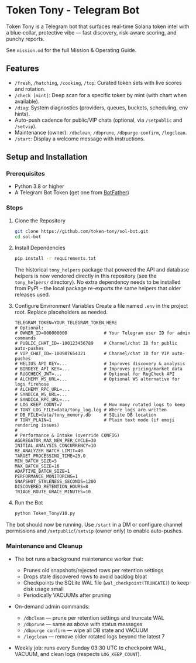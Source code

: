 # Token Tony - Telegram Bot

Token Tony is a Telegram bot that surfaces real-time Solana token intel with a blue‑collar, protective vibe — fast discovery, risk-aware scoring, and punchy reports.

See `mission.md` for the full Mission & Operating Guide.

## Features

- `/fresh`, `/hatching`, `/cooking`, `/top`: Curated token sets with live scores and rotation.
- `/check [mint]`: Deep scan for a specific token by mint (with chart when available).
- `/diag`: System diagnostics (providers, queues, buckets, scheduling, env hints).
- Auto-push cadence for public/VIP chats (optional, via `/setpublic` and `/setvip`).
- Maintenance (owner): `/dbclean`, `/dbprune`, `/dbpurge confirm`, `/logclean`.
- `/start`: Display a welcome message with instructions.

## Setup and Installation

### Prerequisites
- Python 3.8 or higher
- A Telegram Bot Token (get one from [BotFather](https://t.me/BotFather))

### Steps

1.  Clone the Repository
    ```bash
    git clone https://github.com/token-tony/sol-bot.git
    cd sol-bot
    ```

2.  Install Dependencies
    ```bash
    pip install -r requirements.txt
    ```

    The historical `tony_helpers` package that powered the API and database
    helpers is now vendored directly in this repository (see the `tony_helpers/`
    directory).  No extra dependency needs to be installed from PyPI – the local
    package re-exports the same helpers that older releases used.

3.  Configure Environment Variables
    Create a file named `.env` in the project root. Replace placeholders as needed.
    ```
    TELEGRAM_TOKEN=YOUR_TELEGRAM_TOKEN_HERE
    # Optional:
    # OWNER_ID=000000000              # Your Telegram user ID for admin commands
    # PUBLIC_CHAT_ID=-100123456789    # Channel/chat ID for public auto-pushes
    # VIP_CHAT_ID=-100987654321       # Channel/chat ID for VIP auto-pushes
    # HELIUS_API_KEY=...              # Improves discovery & analysis
    # BIRDEYE_API_KEY=...             # Improves pricing/market data
    # RUGCHECK_JWT=...                # Optional for RugCheck API
    # ALCHEMY_WS_URL=...              # Optional WS alternative for logs firehose
    # ALCHEMY_RPC_URL=...
    # SYNDICA_WS_URL=...
    # SYNDICA_RPC_URL=...
    # LOG_KEEP_COUNT=7                # How many rotated logs to keep
    # TONY_LOG_FILE=data/tony_log.log # Where logs are written
    # DB_FILE=data/tony_memory.db     # SQLite DB location
    # TONY_PLAIN=1                    # Plain text mode (if emoji rendering issues)
    #
    # Performance & Intake (override CONFIG)
    AGGREGATOR_MAX_NEW_PER_CYCLE=30
    INITIAL_ANALYSIS_CONCURRENCY=10
    RE_ANALYZER_BATCH_LIMIT=40
    TARGET_PROCESSING_TIME=25.0
    MIN_BATCH_SIZE=5
    MAX_BATCH_SIZE=16
    ADAPTIVE_BATCH_SIZE=1
    PERFORMANCE_MONITORING=1
    SNAPSHOT_STALENESS_SECONDS=1200
    DISCOVERED_RETENTION_HOURS=8
    TRIAGE_ROUTE_GRACE_MINUTES=10
    ```

4.  Run the Bot
    ```bash
    python Token_TonyV10.py
    ```

The bot should now be running. Use `/start` in a DM or configure channel permissions and `/setpublic`/`/setvip` (owner only) to enable auto-pushes.

### Maintenance and Cleanup
- The bot runs a background maintenance worker that:
  - Prunes old snapshots/rejected rows per retention settings
  - Drops stale discovered rows to avoid backlog bloat
  - Checkpoints the SQLite WAL file (`wal_checkpoint(TRUNCATE)`) to keep disk usage small
  - Periodically VACUUMs after pruning
- On-demand admin commands:
  - `/dbclean` — prune per retention settings and truncate WAL
  - `/dbprune` — same as above with status messages
  - `/dbpurge confirm` — wipe all DB state and VACUUM
  - `/logclean` — remove older rotated logs beyond the latest 7

- Weekly job: runs every Sunday 03:30 UTC to checkpoint WAL, VACUUM, and clean logs (respects `LOG_KEEP_COUNT`).
